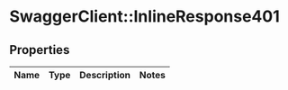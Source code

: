 # SwaggerClient::InlineResponse401

## Properties
Name | Type | Description | Notes
------------ | ------------- | ------------- | -------------

